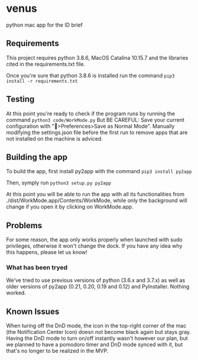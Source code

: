# venus
python mac app for the ID brief

## Requirements

This project requires python 3.8.6, MacOS Catalina 10.15.7 and the libraries cited in the requirements.txt file.

Once you're sure that python 3.8.6 is installed run the command 
`pip3 install -r requirements.txt`

## Testing

At this point you're ready to check if the program runs by running the command
`python3 code/WorkMode.py`
But BE CAREFUL: Save your current configuration with "🔆>Preferences>Save as Normal Mode".
Manually modifying the settings.json file before the first run to remove apps that are not installed on the machine is adviced.

## Building the app

To build the app, first install py2app with the command
`pip3 install py2app`

Then, symply run
`python3 setup.py py2app`

At this point you will be able to run the app with all its functionalities from ./dist/WorkMode.app/Contents/WorkMode, while only the background will change if you open it by clicking on WorkMode.app.


## Problems

For some reason, the app only works properly when launched with sudo privileges, otherwise it won't change the dock. If you have any idea why this happens, please let us know!

### What has been tryed

We’ve tried to use previous versions of python (3.6.x and 3.7.x) as well as older versions of py2app (0.21, 0.20, 0.19 and 0.12) and PyInstaller. Nothing worked.

## Known Issues

When turing off the DnD mode, the icon in the top-right corner of the mac (the Notification Center Icon) doesn not become black again but stays gray.
Having the DnD mode to turn on/off instantly wasn't however our plan, but we planned to have a pomodoro timer and DnD mode synced with it, but that's no longer to be realized in the MVP.


